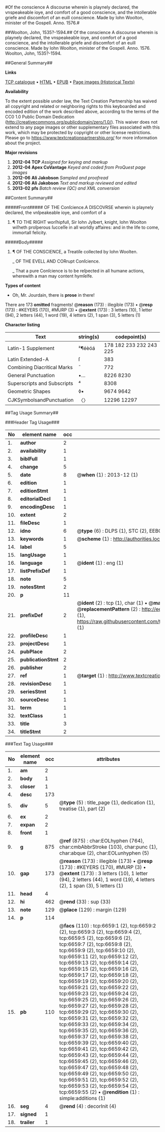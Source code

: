 #Of the conscience A discourse wherein is playnely declared, the vnspeakeable ioye, and comfort of a good conscience, and the intollerable griefe and discomfort of an euill conscience. Made by Iohn Woolton, minister of the Gospell. Anno. 1576.#

##Woolton, John, 1535?-1594.##
Of the conscience A discourse wherein is playnely declared, the vnspeakeable ioye, and comfort of a good conscience, and the intollerable griefe and discomfort of an euill conscience. Made by Iohn Woolton, minister of the Gospell. Anno. 1576.
Woolton, John, 1535?-1594.

##General Summary##

**Links**

[TCP catalogue](http://www.ota.ox.ac.uk/tcp/)  • 
[HTML](http://tei.it.ox.ac.uk/tcp/Texts-HTML/free/A15/A15704.html)  • 
[EPUB](http://tei.it.ox.ac.uk/tcp/Texts-EPUB/free/A15/A15704.epub) • 
[Page images (Historical Texts)](https://historicaltexts.jisc.ac.uk/eebo-99842036e)

**Availability**

To the extent possible under law, the Text Creation Partnership has waived all copyright and related or neighboring rights to this keyboarded and encoded edition of the work described above, according to the terms of the CC0 1.0 Public Domain Dedication (http://creativecommons.org/publicdomain/zero/1.0/). This waiver does not extend to any page images or other supplementary files associated with this work, which may be protected by copyright or other license restrictions. Please go to https://www.textcreationpartnership.org/ for more information about the project.

**Major revisions**

1. __2012-04__ __TCP__ *Assigned for keying and markup*
1. __2012-04__ __Apex CoVantage__ *Keyed and coded from ProQuest page images*
1. __2012-06__ __Ali Jakobson__ *Sampled and proofread*
1. __2012-06__ __Ali Jakobson__ *Text and markup reviewed and edited*
1. __2013-02__ __pfs__ *Batch review (QC) and XML conversion*

##Content Summary##

#####Front#####
OF THE Conſcience.A DISCOVRSE wherein is playnely declared, the vnſpeakeable ioye, and comfort of a 
1. ¶ TO THE RIGHT worſhipfull, Sir Iohn Jylbert, knight, Iohn Woolton wiſheth proſperous ſucceſſe in all worldly affaires: and in the life to come, immortall felicity.

#####Body#####

1. ¶ OF THE CONSCIENCE, a Treatiſe collected by Iohn Woolten.

    _ OF THE EVELL AND CORrupt Conſcience.

    _ That a pure Conſcience is to be reſpected in all humane actions, wherewith a man may content hymſelfe.

**Types of content**

  * Oh, Mr. Jourdain, there is **prose** in there!

There are 173 **omitted** fragments! 
 @__reason__ (173) : illegible (173)  •  @__resp__ (173) : #KEYERS (170), #MURP (3)  •  @__extent__ (173) : 3 letters (10), 1 letter (94), 2 letters (44), 1 word (19), 4 letters (2), 1 span (3), 5 letters (1)

**Character listing**


|Text|string(s)|codepoint(s)|
|---|---|---|
|Latin-1 Supplement|²¶éèóá|178 182 233 232 243 225|
|Latin Extended-A|ſ|383|
|Combining             Diacritical Marks|̄|772|
|General Punctuation|•…|8226 8230|
|Superscripts             and Subscripts|⁴|8308|
|Geometric Shapes|◊▪|9674 9642|
|CJKSymbolsandPunctuation|〈〉|12296 12297|

##Tag Usage Summary##

###Header Tag Usage###

|No|element name|occ|attributes|
|---|---|---|---|
|1.|__author__|2||
|2.|__availability__|1||
|3.|__biblFull__|1||
|4.|__change__|5||
|5.|__date__|8| @__when__ (1) : 2013-12 (1)|
|6.|__edition__|1||
|7.|__editionStmt__|1||
|8.|__editorialDecl__|1||
|9.|__encodingDesc__|1||
|10.|__extent__|2||
|11.|__fileDesc__|1||
|12.|__idno__|6| @__type__ (6) : DLPS (1), STC (2), EEBO-CITATION (1), PROQUEST (1), VID (1)|
|13.|__keywords__|1| @__scheme__ (1) : http://authorities.loc.gov/ (1)|
|14.|__label__|5||
|15.|__langUsage__|1||
|16.|__language__|1| @__ident__ (1) : eng (1)|
|17.|__listPrefixDef__|1||
|18.|__note__|5||
|19.|__notesStmt__|2||
|20.|__p__|11||
|21.|__prefixDef__|2| @__ident__ (2) : tcp (1), char (1)  •  @__matchPattern__ (2) : ([0-9\-]+):([0-9IVX]+) (1), (.+) (1)  •  @__replacementPattern__ (2) : http://eebo.chadwyck.com/downloadtiff?vid=$1&page=$2 (1), https://raw.githubusercontent.com/textcreationpartnership/Texts/master/tcpchars.xml#$1 (1)|
|22.|__profileDesc__|1||
|23.|__projectDesc__|1||
|24.|__pubPlace__|2||
|25.|__publicationStmt__|2||
|26.|__publisher__|2||
|27.|__ref__|1| @__target__ (1) : http://www.textcreationpartnership.org/docs/. (1)|
|28.|__revisionDesc__|1||
|29.|__seriesStmt__|1||
|30.|__sourceDesc__|1||
|31.|__term__|1||
|32.|__textClass__|1||
|33.|__title__|3||
|34.|__titleStmt__|2||


###Text Tag Usage###

|No|element name|occ|attributes|
|---|---|---|---|
|1.|__am__|2||
|2.|__body__|1||
|3.|__closer__|1||
|4.|__desc__|173||
|5.|__div__|5| @__type__ (5) : title_page (1), dedication (1), treatise (1), part (2)|
|6.|__ex__|2||
|7.|__expan__|2||
|8.|__front__|1||
|9.|__g__|875| @__ref__ (875) : char:EOLhyphen (764), char:cmbAbbrStroke (103), char:punc (1), char:abque (2), char:EOLunhyphen (5)|
|10.|__gap__|173| @__reason__ (173) : illegible (173)  •  @__resp__ (173) : #KEYERS (170), #MURP (3)  •  @__extent__ (173) : 3 letters (10), 1 letter (94), 2 letters (44), 1 word (19), 4 letters (2), 1 span (3), 5 letters (1)|
|11.|__head__|4||
|12.|__hi__|462| @__rend__ (33) : sup (33)|
|13.|__note__|129| @__place__ (129) : margin (129)|
|14.|__p__|114||
|15.|__pb__|110| @__facs__ (110) : tcp:6659:1 (2), tcp:6659:2 (2), tcp:6659:3 (2), tcp:6659:4 (2), tcp:6659:5 (2), tcp:6659:6 (2), tcp:6659:7 (2), tcp:6659:8 (2), tcp:6659:9 (2), tcp:6659:10 (2), tcp:6659:11 (2), tcp:6659:12 (2), tcp:6659:13 (2), tcp:6659:14 (2), tcp:6659:15 (2), tcp:6659:16 (2), tcp:6659:17 (2), tcp:6659:18 (2), tcp:6659:19 (2), tcp:6659:20 (2), tcp:6659:21 (2), tcp:6659:22 (2), tcp:6659:23 (2), tcp:6659:24 (2), tcp:6659:25 (2), tcp:6659:26 (2), tcp:6659:27 (2), tcp:6659:28 (2), tcp:6659:29 (2), tcp:6659:30 (2), tcp:6659:31 (2), tcp:6659:32 (2), tcp:6659:33 (2), tcp:6659:34 (2), tcp:6659:35 (2), tcp:6659:36 (2), tcp:6659:37 (2), tcp:6659:38 (2), tcp:6659:39 (2), tcp:6659:40 (2), tcp:6659:41 (2), tcp:6659:42 (2), tcp:6659:43 (2), tcp:6659:44 (2), tcp:6659:45 (2), tcp:6659:46 (2), tcp:6659:47 (2), tcp:6659:48 (2), tcp:6659:49 (2), tcp:6659:50 (2), tcp:6659:51 (2), tcp:6659:52 (2), tcp:6659:53 (2), tcp:6659:54 (2), tcp:6659:55 (2)  •  @__rendition__ (1) : simple:additions (1)|
|16.|__seg__|4| @__rend__ (4) : decorInit (4)|
|17.|__signed__|1||
|18.|__trailer__|1||
